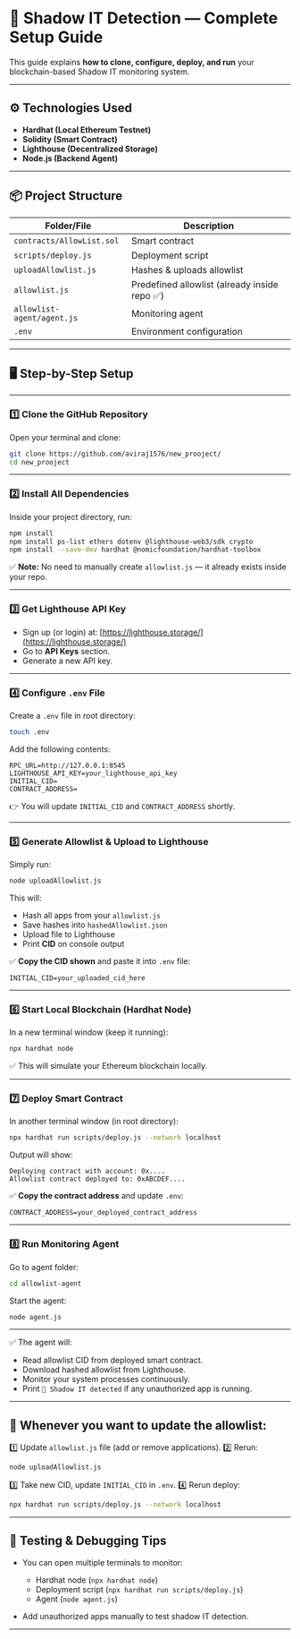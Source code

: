 # 🚀 **Shadow IT Detection — Complete Setup Guide**

This guide explains **how to clone, configure, deploy, and run** your blockchain-based Shadow IT monitoring system.

---

## ⚙️ **Technologies Used**

* **Hardhat (Local Ethereum Testnet)**
* **Solidity (Smart Contract)**
* **Lighthouse (Decentralized Storage)**
* **Node.js (Backend Agent)**

---

## 📦 **Project Structure**

| Folder/File                | Description                                  |
| -------------------------- | -------------------------------------------- |
| `contracts/AllowList.sol`  | Smart contract                               |
| `scripts/deploy.js`        | Deployment script                            |
| `uploadAllowlist.js`       | Hashes & uploads allowlist                   |
| `allowlist.js`             | Predefined allowlist (already inside repo ✅) |
| `allowlist-agent/agent.js` | Monitoring agent                             |
| `.env`                     | Environment configuration                    |

---

## 🖥️ **Step-by-Step Setup**

---

### 1️⃣ **Clone the GitHub Repository**

Open your terminal and clone:

```bash
git clone https://github.com/aviraj1576/new_prooject/
cd new_prooject
```

---

### 2️⃣ **Install All Dependencies**

Inside your project directory, run:

```bash
npm install
npm install ps-list ethers dotenv @lighthouse-web3/sdk crypto
npm install --save-dev hardhat @nomicfoundation/hardhat-toolbox
```

✅ **Note:** No need to manually create `allowlist.js` — it already exists inside your repo.

---

### 3️⃣ **Get Lighthouse API Key**

* Sign up (or login) at: [https://lighthouse.storage/](https://lighthouse.storage/)
* Go to **API Keys** section.
* Generate a new API key.

---

### 4️⃣ **Configure `.env` File**

Create a `.env` file in root directory:

```bash
touch .env
```

Add the following contents:

```env
RPC_URL=http://127.0.0.1:8545
LIGHTHOUSE_API_KEY=your_lighthouse_api_key
INITIAL_CID=
CONTRACT_ADDRESS=
```

👉 You will update `INITIAL_CID` and `CONTRACT_ADDRESS` shortly.

---

### 5️⃣ **Generate Allowlist & Upload to Lighthouse**

Simply run:

```bash
node uploadAllowlist.js
```

This will:

* Hash all apps from your `allowlist.js`
* Save hashes into `hashedAllowlist.json`
* Upload file to Lighthouse
* Print **CID** on console output

✅ **Copy the CID shown** and paste it into `.env` file:

```env
INITIAL_CID=your_uploaded_cid_here
```

---

### 6️⃣ **Start Local Blockchain (Hardhat Node)**

In a new terminal window (keep it running):

```bash
npx hardhat node
```

✅ This will simulate your Ethereum blockchain locally.

---

### 7️⃣ **Deploy Smart Contract**

In another terminal window (in root directory):

```bash
npx hardhat run scripts/deploy.js --network localhost
```

Output will show:

```
Deploying contract with account: 0x....
Allowlist contract deployed to: 0xABCDEF....
```

✅ **Copy the contract address** and update `.env`:

```env
CONTRACT_ADDRESS=your_deployed_contract_address
```

---

### 8️⃣ **Run Monitoring Agent**

Go to agent folder:

```bash
cd allowlist-agent
```

Start the agent:

```bash
node agent.js
```

---

✅ The agent will:

* Read allowlist CID from deployed smart contract.
* Download hashed allowlist from Lighthouse.
* Monitor your system processes continuously.
* Print `🚨 Shadow IT detected` if any unauthorized app is running.

---

## 🔄 **Whenever you want to update the allowlist:**

1️⃣ Update `allowlist.js` file (add or remove applications).
2️⃣ Rerun:

```bash
node uploadAllowlist.js
```

3️⃣ Take new CID, update `INITIAL_CID` in `.env`.
4️⃣ Rerun deploy:

```bash
npx hardhat run scripts/deploy.js --network localhost
```

---

## 🔬 **Testing & Debugging Tips**

* You can open multiple terminals to monitor:

  * Hardhat node (`npx hardhat node`)
  * Deployment script (`npx hardhat run scripts/deploy.js`)
  * Agent (`node agent.js`)
* Add unauthorized apps manually to test shadow IT detection.

---
